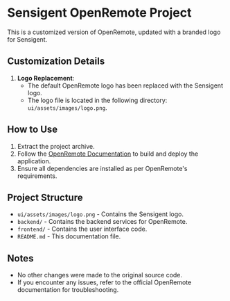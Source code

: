 # Sensigent OpenRemote Project

This is a customized version of OpenRemote, updated with a branded logo for Sensigent.

## Customization Details

1. **Logo Replacement**:
   - The default OpenRemote logo has been replaced with the Sensigent logo.
   - The logo file is located in the following directory: `ui/assets/images/logo.png`.

## How to Use

1. Extract the project archive.
2. Follow the [OpenRemote Documentation](https://github.com/openremote/openremote) to build and deploy the application.
3. Ensure all dependencies are installed as per OpenRemote's requirements.

## Project Structure

- `ui/assets/images/logo.png` - Contains the Sensigent logo.
- `backend/` - Contains the backend services for OpenRemote.
- `frontend/` - Contains the user interface code.
- `README.md` - This documentation file.

## Notes

- No other changes were made to the original source code.
- If you encounter any issues, refer to the official OpenRemote documentation for troubleshooting.

